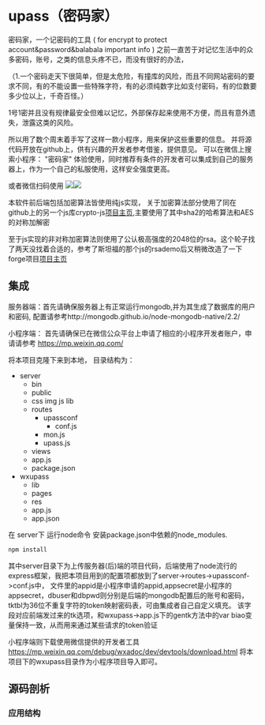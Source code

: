 # upass（密码家）
密码家，一个记密码的工具 ( for encrypt to protect account&amp;password&amp;balabala important info )
之前一直苦于对记忆生活中的众多密码，账号，之类的信息头疼不已，而没有很好的办法，

（1.一个密码走天下很简单，但是太危险，有撞库的风险，而且不同网站密码的要求不同，有的不能设置一些特殊字符，有的必须纯数字比如支付密码，有的位数要多少位以上，千奇百怪。）

1号1密并且没有规律最安全但难以记忆，外部保存起来使用不方便，而且有意外遗失，泄露这类的风险。

所以用了数个周末着手写了这样一款小程序，用来保护这些重要的信息。
并将源代码开放在github上，供有兴趣的开发者参考借鉴，提供意见。
可以在微信上搜索小程序： "密码家" 体验使用，同时推荐有条件的开发者可以集成到自己的服务器上，作为一个自己的私服使用，这样安全强度更高。

或者微信扫码使用
![](http://default.buditem.com/img/qr.jpg)![](https://github.com/zihuatanejp/upass/raw/master/wxupass/res/img/wxxiaoqr.jpg)


本软件前后端包括加密算法皆使用纯js实现，
关于加密算法部分使用了同在github上的另一个js库crypto-js[项目主页](https://github.com/brix/crypto-js),主要使用了其中sha2的哈希算法和AES的对称加解密

至于js实现的非对称加密算法则使用了公认极高强度的2048位的rsa。这个轮子找了两天没找着合适的，参考了斯坦福的那个js的rsademo后又稍微改造了一下forge项目[项目主页](https://github.com/digitalbazaar/forge)

## 集成
服务器端：首先请确保服务器上有正常运行mongodb,并为其生成了数据库的用户和密码, 配置请参考http://mongodb.github.io/node-mongodb-native/2.2/

小程序端： 首先请确保已在微信公众平台上申请了相应的小程序开发者账户，申请请参考 https://mp.weixin.qq.com/

将本项目克隆下来到本地，
目录结构为：

* server
	* bin
	* public
  	* css img js lib
  * routes
    * upassconf
      * conf.js
    * mon.js 
    * upass.js
  * views
  * app.js
  * package.json
* wxupass
	* lib
	* pages
	* res
	* app.js
	* app.json

在 server下 运行node命令  安装package.json中依赖的node_modules.
```js
npm install
```

其中server目录下为上传服务器(后)端的项目代码，后端使用了node流行的express框架，我把本项目用到的配置项都放到了server->routes->upassconf->conf.js中，
文件里的appid是小程序申请的appid,appsecret是小程序的appsecret，dbuser和dbpwd则分别是后端的mongodb配置后的账号和密码，
tktbl为36位不重复字符的token映射密码表，可由集成者自己自定义填充。
该字段对应前端发过来的tk选项，和wxupass->app.js下的gentk方法中的var biao变量保持一致，从而用来通过某些请求的token验证

小程序端则下载使用微信提供的开发者工具 https://mp.weixin.qq.com/debug/wxadoc/dev/devtools/download.html 将本项目下的wxupass目录作为小程序项目导入即可。

## 源码剖析
### 应用结构
